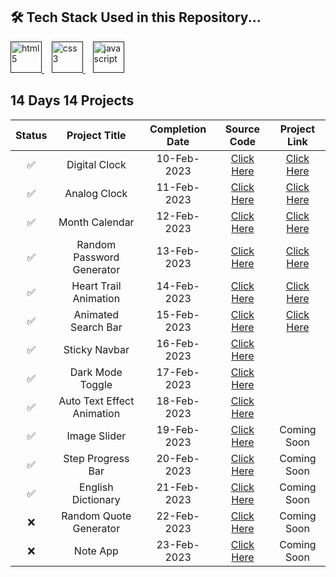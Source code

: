 ## 🛠 Tech Stack Used in this Repository...
 <a href="" target="_blank"> <img src="https://camo.githubusercontent.com/c3a116928dc4560b0b08d4b4afe69b34844171f896529cc7572674965f2cd66c/68747470733a2f2f63646e2d69636f6e732d706e672e666c617469636f6e2e636f6d2f3132382f3137342f3137343835342e706e67" alt="html5" height="50" width="50"/> </a> 
   &nbsp;&nbsp;
 <a href="" target="_blank"> <img src="https://camo.githubusercontent.com/19245ec17eda7364486b88211a4f9893001661c78d384430843df7584f30ec4e/68747470733a2f2f63646e2d69636f6e732d706e672e666c617469636f6e2e636f6d2f3132382f3733322f3733323139302e706e67" alt="css3" height="50" width="50"/> </a>
   &nbsp;&nbsp;
  <a href="" target="_blank"> <img src="https://camo.githubusercontent.com/c5b45f4b07364324947b8a0cb15e93ff32890d94321295fb8254aa06d1c5dc55/68747470733a2f2f63646e2d69636f6e732d706e672e666c617469636f6e2e636f6d2f3132382f353936382f353936383239322e706e67" alt="javascript" height="50" width="50"/> </a>
  

## 14 Days 14 Projects

| Status | Project Title | Completion Date | Source Code | Project Link |
|:-: | :-:           |:-:              | :-:         | :-:          |
| ✅ | Digital Clock             | 10-Feb-2023 | [Click Here](https://github.com/shailee2036/14DaysOfJavascript/tree/main/Digital%20Clock) | [Click Here](https://amazing-nougat-332a88.netlify.app) |
| ✅ | Analog Clock              | 11-Feb-2023 | [Click Here](https://github.com/shailee2036/14DaysOfJavascript/tree/main/Analog%20Clock) | [Click Here](https://relaxed-pixie-0efd18.netlify.app) |
| ✅ | Month Calendar            | 12-Feb-2023 | [Click Here](https://github.com/shailee2036/14DaysOfJavascript/tree/main/Month%20Calendar) | [Click Here](https://eclectic-raindrop-7d781e.netlify.app/) |
| ✅ | Random Password Generator | 13-Feb-2023 | [Click Here](https://github.com/shailee2036/14DaysOfJavascript/tree/main/Random%20Password%20Generator) | [Click Here](https://verdant-kangaroo-fc0107.netlify.app/) | 
| ✅ | Heart Trail Animation     | 14-Feb-2023 | [Click Here](https://github.com/shailee2036/14DaysOfJavascript/tree/main/Heart%20Trail%20Animation) | [Click Here](https://dreamy-cucurucho-688b51.netlify.app/) |
| ✅ | Animated Search Bar       | 15-Feb-2023 | [Click Here](https://github.com/shailee2036/14DaysOfJavascript/tree/main/Animated%20Search%20Bar) | [Click Here](https://stellular-gelato-34dfcd.netlify.app/) |
| ✅ | Sticky Navbar             | 16-Feb-2023 | [Click Here](https://github.com/shailee2036/14DaysOfJavascript/tree/main/Sticky%20Navbar) |     |
| ✅ | Dark Mode Toggle          | 17-Feb-2023 | [Click Here](https://github.com/shailee2036/14DaysOfJavascript/tree/main/Dark%20Mode%20Toggle) |   |
| ✅ | Auto Text Effect Animation| 18-Feb-2023 | [Click Here](https://github.com/shailee2036/14DaysOfJavascript/tree/main/Auto%20Text%20Effect%20Animation) | |
| ✅ | Image Slider              | 19-Feb-2023 | [Click Here](https://github.com/shailee2036/14DaysOfJavascript/tree/main/Image%20Slider) | Coming Soon    |
| ✅ | Step Progress Bar         | 20-Feb-2023 | [Click Here](https://github.com/shailee2036/14DaysOfJavascript/tree/main/Step%20Progress%20Bar) | Coming Soon    |
| ✅ | English Dictionary        | 21-Feb-2023 | [Click Here](https://github.com/shailee2036/14DaysOfJavascript/tree/main/English%20Dictionary) | Coming Soon    |
| ❌ | Random Quote Generator    | 22-Feb-2023 | [Click Here](https://github.com/shailee2036/14DaysOfJavascript/tree/main/Random%20Quote%20Generator) | Coming Soon    |
| ❌ | Note App                  | 23-Feb-2023 | [Click Here](https://github.com/shailee2036/14DaysOfJavascript/tree/main/Note%20App) | Coming Soon    |
